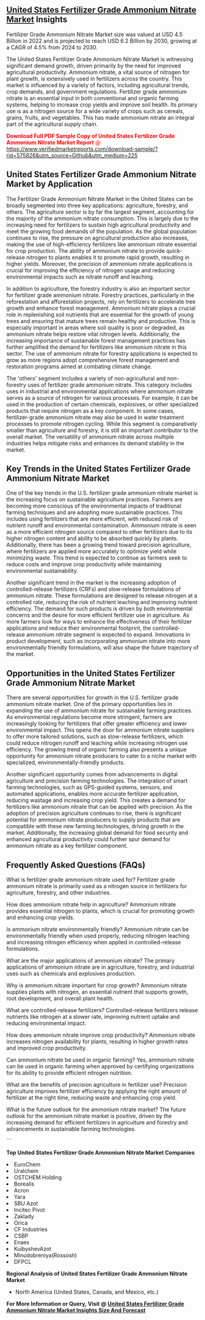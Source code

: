 <h2><a href="https://www.verifiedmarketreports.com/download-sample/?rid=575826&amp;utm_source=Github&amp;utm_medium=225" target="_blank">United States Fertilizer Grade Ammonium Nitrate Market</a> Insights</h2><p>Fertilizer Grade Ammonium Nitrate Market size was valued at USD 4.5 Billion in 2022 and is projected to reach USD 6.2 Billion by 2030, growing at a CAGR of 4.5% from 2024 to 2030.</p><p> <p>The United States Fertilizer Grade Ammonium Nitrate Market is witnessing significant demand growth, driven primarily by the need for improved agricultural productivity. Ammonium nitrate, a vital source of nitrogen for plant growth, is extensively used in fertilizers across the country. This market is influenced by a variety of factors, including agricultural trends, crop demands, and government regulations. Fertilizer grade ammonium nitrate is an essential input in both conventional and organic farming systems, helping to increase crop yields and improve soil health. Its primary use is as a nitrogen source for a wide variety of crops such as cereals, grains, fruits, and vegetables. This has made ammonium nitrate an integral part of the agricultural supply chain. <p><span class=""><span style="color: #ff0000;"><strong>Download Full PDF Sample Copy of United States Fertilizer Grade Ammonium Nitrate Market Report</strong> @ </span><a href="https://www.verifiedmarketreports.com/download-sample/?rid=575826&amp;utm_source=Github&amp;utm_medium=225" target="_blank">https://www.verifiedmarketreports.com/download-sample/?rid=575826&amp;utm_source=Github&amp;utm_medium=225</a></span></p></p> <h2>United States Fertilizer Grade Ammonium Nitrate Market by Application</h2> <p>The Fertilizer Grade Ammonium Nitrate Market in the United States can be broadly segmented into three key applications: agriculture, forestry, and others. The agriculture sector is by far the largest segment, accounting for the majority of the ammonium nitrate consumption. This is largely due to the increasing need for fertilizers to sustain high agricultural productivity and meet the growing food demands of the population. As the global population continues to rise, the pressure on agricultural production also increases, making the use of high-efficiency fertilizers like ammonium nitrate essential for crop production. The ability of ammonium nitrate to provide quick-release nitrogen to plants enables it to promote rapid growth, resulting in higher yields. Moreover, the precision of ammonium nitrate applications is crucial for improving the efficiency of nitrogen usage and reducing environmental impacts such as nitrate runoff and leaching.</p> <p>In addition to agriculture, the forestry industry is also an important sector for fertilizer grade ammonium nitrate. Forestry practices, particularly in the reforestation and afforestation projects, rely on fertilizers to accelerate tree growth and enhance forest management. Ammonium nitrate plays a crucial role in replenishing soil nutrients that are essential for the growth of young trees and ensuring that mature trees remain healthy and productive. This is especially important in areas where soil quality is poor or degraded, as ammonium nitrate helps restore vital nitrogen levels. Additionally, the increasing importance of sustainable forest management practices has further amplified the demand for fertilizers like ammonium nitrate in this sector. The use of ammonium nitrate for forestry applications is expected to grow as more regions adopt comprehensive forest management and restoration programs aimed at combating climate change.</p> <p>The 'others' segment includes a variety of non-agricultural and non-forestry uses of fertilizer grade ammonium nitrate. This category includes uses in industrial and environmental applications where ammonium nitrate serves as a source of nitrogen for various processes. For example, it can be used in the production of certain chemicals, explosives, or other specialized products that require nitrogen as a key component. In some cases, fertilizer-grade ammonium nitrate may also be used in water treatment processes to promote nitrogen cycling. While this segment is comparatively smaller than agriculture and forestry, it is still an important contributor to the overall market. The versatility of ammonium nitrate across multiple industries helps mitigate risks and enhances its demand stability in the market.</p> <h2>Key Trends in the United States Fertilizer Grade Ammonium Nitrate Market</h2> <p>One of the key trends in the U.S. fertilizer grade ammonium nitrate market is the increasing focus on sustainable agriculture practices. Farmers are becoming more conscious of the environmental impacts of traditional farming techniques and are adopting more sustainable practices. This includes using fertilizers that are more efficient, with reduced risk of nutrient runoff and environmental contamination. Ammonium nitrate is seen as a more efficient nitrogen source compared to other fertilizers due to its higher nitrogen content and ability to be absorbed quickly by plants. Additionally, there has been a growing trend toward precision agriculture, where fertilizers are applied more accurately to optimize yield while minimizing waste. This trend is expected to continue as farmers seek to reduce costs and improve crop productivity while maintaining environmental sustainability.</p> <p>Another significant trend in the market is the increasing adoption of controlled-release fertilizers (CRFs) and slow-release formulations of ammonium nitrate. These formulations are designed to release nitrogen at a controlled rate, reducing the risk of nutrient leaching and improving nutrient efficiency. The demand for such products is driven by both environmental concerns and the desire for more efficient fertilizer use in agriculture. As more farmers look for ways to enhance the effectiveness of their fertilizer applications and reduce their environmental footprint, the controlled-release ammonium nitrate segment is expected to expand. Innovations in product development, such as incorporating ammonium nitrate into more environmentally friendly formulations, will also shape the future trajectory of the market.</p> <h2>Opportunities in the United States Fertilizer Grade Ammonium Nitrate Market</h2> <p>There are several opportunities for growth in the U.S. fertilizer grade ammonium nitrate market. One of the primary opportunities lies in expanding the use of ammonium nitrate for sustainable farming practices. As environmental regulations become more stringent, farmers are increasingly looking for fertilizers that offer greater efficiency and lower environmental impact. This opens the door for ammonium nitrate suppliers to offer more tailored solutions, such as slow-release fertilizers, which could reduce nitrogen runoff and leaching while increasing nitrogen use efficiency. The growing trend of organic farming also presents a unique opportunity for ammonium nitrate producers to cater to a niche market with specialized, environmentally-friendly products.</p> <p>Another significant opportunity comes from advancements in digital agriculture and precision farming technologies. The integration of smart farming technologies, such as GPS-guided systems, sensors, and automated applications, enables more accurate fertilizer application, reducing wastage and increasing crop yield. This creates a demand for fertilizers like ammonium nitrate that can be applied with precision. As the adoption of precision agriculture continues to rise, there is significant potential for ammonium nitrate producers to supply products that are compatible with these new farming technologies, driving growth in the market. Additionally, the increasing global demand for food security and enhanced agricultural productivity could further spur demand for ammonium nitrate as a key fertilizer component.</p> <h2>Frequently Asked Questions (FAQs)</h2> <p>What is fertilizer grade ammonium nitrate used for? Fertilizer grade ammonium nitrate is primarily used as a nitrogen source in fertilizers for agriculture, forestry, and other industries.</p> <p>How does ammonium nitrate help in agriculture? Ammonium nitrate provides essential nitrogen to plants, which is crucial for promoting growth and enhancing crop yields.</p> <p>Is ammonium nitrate environmentally friendly? Ammonium nitrate can be environmentally friendly when used properly, reducing nitrogen leaching and increasing nitrogen efficiency when applied in controlled-release formulations.</p> <p>What are the major applications of ammonium nitrate? The primary applications of ammonium nitrate are in agriculture, forestry, and industrial uses such as chemicals and explosives production.</p> <p>Why is ammonium nitrate important for crop growth? Ammonium nitrate supplies plants with nitrogen, an essential nutrient that supports growth, root development, and overall plant health.</p> <p>What are controlled-release fertilizers? Controlled-release fertilizers release nutrients like nitrogen at a slower rate, improving nutrient uptake and reducing environmental impact.</p> <p>How does ammonium nitrate improve crop productivity? Ammonium nitrate increases nitrogen availability for plants, resulting in higher growth rates and improved crop productivity.</p> <p>Can ammonium nitrate be used in organic farming? Yes, ammonium nitrate can be used in organic farming when approved by certifying organizations for its ability to provide efficient nitrogen nutrition.</p> <p>What are the benefits of precision agriculture in fertilizer use? Precision agriculture improves fertilizer efficiency by applying the right amount of fertilizer at the right time, reducing waste and enhancing crop yield.</p> <p>What is the future outlook for the ammonium nitrate market? The future outlook for the ammonium nitrate market is positive, driven by the increasing demand for efficient fertilizers in agriculture and forestry and advancements in sustainable farming technologies.</p> ```</p><p><strong>Top United States Fertilizer Grade Ammonium Nitrate Market Companies</strong></p><div data-test-id=""><p><li>EuroChem</li><li> Uralchem</li><li> OSTCHEM Holding</li><li> Borealis</li><li> Acron</li><li> Yara</li><li> SBU Azot</li><li> Incitec Pivot</li><li> Zaklady</li><li> Orica</li><li> CF Industries</li><li> CSBP</li><li> Enaex</li><li> KuibyshevAzot</li><li> Minudobreniya(Rossosh)</li><li> DFPCL</li></p><div><strong>Regional Analysis of&nbsp;United States Fertilizer Grade Ammonium Nitrate Market</strong></div><ul><li dir="ltr"><p dir="ltr">North America&nbsp;(United States, Canada, and Mexico, etc.)</p></li></ul><p><strong>For More Information or Query, Visit @&nbsp;</strong><strong><a href="https://www.verifiedmarketreports.com/product/fertilizer-grade-ammonium-nitrate-market/?utm_source=Github&amp;utm_medium=225" target="_blank">United States Fertilizer Grade Ammonium Nitrate Market Insights Size And Forecast</a></strong></p></div>
